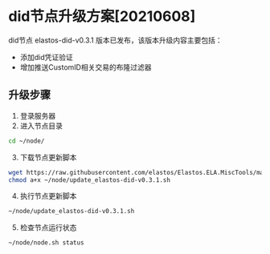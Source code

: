 # did节点升级方案[20210608]

did节点 elastos-did-v0.3.1 版本已发布，该版本升级内容主要包括：
- 添加did凭证验证
- 增加推送CustomID相关交易的布隆过滤器

## 升级步骤

1. 登录服务器
2. 进入节点目录

```bash
cd ~/node/
```

3. 下载节点更新脚本

```bash
wget https://raw.githubusercontent.com/elastos/Elastos.ELA.MiscTools/master/script/did/update_elastos-did-v0.3.1.sh;
chmod a+x ~/node/update_elastos-did-v0.3.1.sh
```

4. 执行节点更新脚本

```bash
~/node/update_elastos-did-v0.3.1.sh
```

5. 检查节点运行状态

```bash
~/node/node.sh status
```